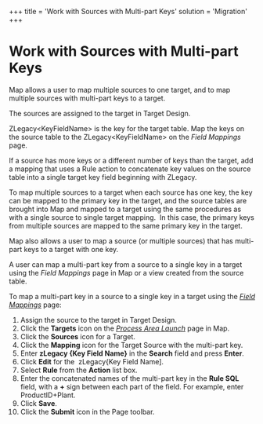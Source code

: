 +++
title = 'Work with Sources with Multi-part Keys'
solution = 'Migration'
+++

# Work with Sources with Multi-part Keys

Map allows a user to map multiple sources to one target, and to map
multiple sources with multi-part keys to a target.

The sources are assigned to the target in Target Design.

ZLegacy\<KeyFieldName\> is the key for the target table. Map the keys on
the source table to the ZLegacy\<KeyFieldName\> on the
<span style="font-style: italic;">Field Mappings</span> page.

If a source has more keys or a different number of keys than the target,
add a mapping that uses a Rule action to concatenate key values on the
source table into a single target key field beginning with ZLegacy.

To map multiple sources to a target when each source has one key, the
key can be mapped to the primary key in the target, and the source
tables are brought into Map and mapped to a target using the same
procedures as with a single source to single target mapping.  In this
case, the primary keys from multiple sources are mapped to the same
primary key in the target.

Map also allows a user to map a source (or multiple sources) that has
multi-part keys to a target with one key.

A user can map a multi-part key from a source to a single key in a
target using the <span style="font-style: italic;">Field Mappings</span>
page in Map or a view created from the source table.  

To map a multi-part key in a source to a single key in a target using
the <span style="font-style: italic;">[Field
Mappings](../Page_Desc/Field_Mappings_H)</span> page:

1.  Assign the source to the target in Target Design.
2.  Click the **Targets** icon on the *[Process Area
    Launch](../Page_Desc/Process_Area_Launch_map)* page in Map.
3.  Click the <span style="font-weight: bold;">Sources</span> icon for a
    Target.
4.  Click the <span style="font-weight: bold;">Mapping</span> icon for
    the Target Source with the multi-part key.
5.  Enter <span style="font-weight: bold;">zLegacy {Key Field
    Name}</span> in the <span style="font-weight: bold;">Search</span>
    field and press <span style="font-weight: bold;">Enter</span>.
6.  Click <span style="font-weight: bold;">Edit</span> for the
     zLegacy{Key Field Name\].
7.  Select <span style="font-weight: bold;">Rule</span> from the
    <span style="font-weight: bold;">Action</span> list box.
8.  Enter the concatenated names of the multi-part key in the
    <span style="font-weight: bold;">Rule SQL </span>field, with a **+**
    sign between each part of the field. For example, enter
    ProductID+Plant.
9.  Click <span style="font-weight: bold;">Save</span>.
10. Click the <span style="font-weight: bold;">Submit</span> icon in the
    Page toolbar.
